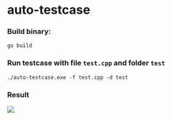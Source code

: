 # auto-testcase

### Build binary:

```
go build
```

### Run testcase with file `test.cpp` and folder `test`

```
./auto-testcase.exe -f test.cpp -d test
```

### Result

![](https://i.imgur.com/oh6q7S4.png)